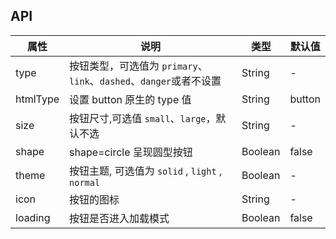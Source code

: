 ## API 

| 属性     | 说明                                                               | 类型    | 默认值 |
| -------- | ------------------------------------------------------------------ | ------- | ------ |
| type     | 按钮类型，可选值为 `primary`、`link`、`dashed`、`danger`或者不设置 | String  | -      |
| htmlType | 设置 button 原生的 type 值                                         | String  | button |
| size     | 按钮尺寸,可选值 `small`、`large`，默认不选                         | String  | -      |
| shape    | shape=circle 呈现圆型按钮                                          | Boolean | false  |
| theme    | 按钮主题, 可选值为 `solid` , `light` , `normal`                    | Boolean | -      |
| icon     | 按钮的图标                                                         | String  | -      |
| loading  | 按钮是否进入加载模式                                               | Boolean | false  |